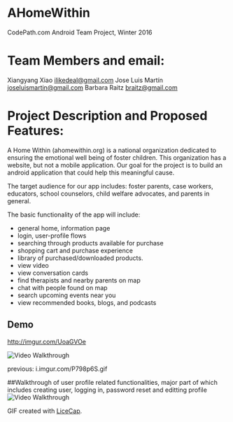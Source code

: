 # AHomeWithin

CodePath.com Android Team Project, Winter 2016


# Team Members and email:
Xiangyang Xiao <ilikedeal@gmail.com>
Jose Luis Martín <joseluismartin@gmail.com>
Barbara Raitz <braitz@gmail.com>

# Project Description and Proposed Features:
A Home Within (ahomewithin.org) is a national organization dedicated to ensuring the emotional well being of foster children.  This organization has a website, but not a mobile application.  Our goal for the project is to build an android application that could help this meaningful cause.

The target audience for our app includes: foster parents, case workers, educators, school counselors, child welfare advocates, and parents in general.  

The basic functionality of the app will include: 
*  general home, information page
*  login, user-profile flows
*  searching through products available for purchase
*  shopping cart and purchase experience
*  library of purchased/downloaded products.
*  view video
*  view conversation cards
*  find therapists and nearby parents on map
*  chat with people found on map
* search upcoming events near you
* view recommended books, blogs, and podcasts


## Demo

http://imgur.com/UoaGVOe


<img src='http://i.imgur.com/UoaGVOe.gif?1' title='Video Walkthrough' width='' alt='Video Walkthrough' />

previous:  i.imgur.com/P798p6S.gif

##Walkthrough of user profile related functionalities, major part of which includes creating user, logging in, password reset and editting profile
<img src='https://www.dropbox.com/s/zd1rep40gn5ag7h/walkthrough.gif?dl=0' title='Video Walkthrough' width='' alt='Video Walkthrough' />


GIF created with [LiceCap](http://www.cockos.com/licecap/).
